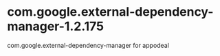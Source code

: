 # com.google.external-dependency-manager-1.2.175
com.google.external-dependency-manager for appodeal
